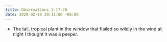 ```yaml
---
title: Observations 1-17-20
date: 2020-02-18 20:11:00 -06:00
---
```


- The tall, tropical plant in the window that flailed so wildly in the wind at night I thought it was a peeper.
